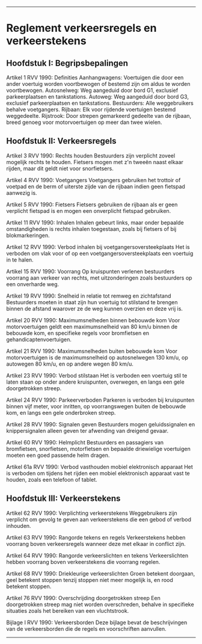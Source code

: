 - - - - - - - - - - - - - - - - - - - - - - - - - - - - - - - - - - - - - - - - - - - - - - - - - - - - - - - - - - - - - - - - - - - - - - - - - - - - - - - - - - - - - - - - - - - 


# **Reglement verkeersregels en verkeerstekens**


## Hoofdstuk I: Begripsbepalingen


Artikel 1 RVV 1990: Definities
Aanhangwagens: Voertuigen die door een ander voertuig worden voortbewogen of bestemd zijn om aldus te worden voortbewogen.
Autosnelweg: Weg aangeduid door bord G1, exclusief parkeerplaatsen en tankstations.
Autoweg: Weg aangeduid door bord G3, exclusief parkeerplaatsen en tankstations.
Bestuurders: Alle weggebruikers behalve voetgangers.
Rijbaan: Elk voor rijdende voertuigen bestemd weggedeelte.
Rijstrook: Door strepen gemarkeerd gedeelte van de rijbaan, breed genoeg voor motorvoertuigen op meer dan twee wielen.


## Hoofdstuk II: Verkeersregels


Artikel 3 RVV 1990: Rechts houden
Bestuurders zijn verplicht zoveel mogelijk rechts te houden. Fietsers mogen met z'n tweeën naast elkaar rijden, maar dit geldt niet voor snorfietsers.

Artikel 4 RVV 1990: Voetgangers
Voetgangers gebruiken het trottoir of voetpad en de berm of uiterste zijde van de rijbaan indien geen fietspad aanwezig is.

Artikel 5 RVV 1990: Fietsers
Fietsers gebruiken de rijbaan als er geen verplicht fietspad is en mogen een onverplicht fietspad gebruiken.

Artikel 11 RVV 1990: Inhalen
Inhalen gebeurt links, maar onder bepaalde omstandigheden is rechts inhalen toegestaan, zoals bij fietsers of bij blokmarkeringen.

Artikel 12 RVV 1990: Verbod inhalen bij voetgangersoversteekplaats
Het is verboden om vlak voor of op een voetgangersoversteekplaats een voertuig in te halen.

Artikel 15 RVV 1990: Voorrang
Op kruispunten verlenen bestuurders voorrang aan verkeer van rechts, met uitzonderingen zoals bestuurders op een onverharde weg.

Artikel 19 RVV 1990: Snelheid in relatie tot remweg en zichtafstand
Bestuurders moeten in staat zijn hun voertuig tot stilstand te brengen binnen de afstand waarover ze de weg kunnen overzien en deze vrij is.

Artikel 20 RVV 1990: Maximumsnelheden binnen bebouwde kom
Voor motorvoertuigen geldt een maximumsnelheid van 80 km/u binnen de bebouwde kom, en specifieke regels voor bromfietsen en gehandicaptenvoertuigen.

Artikel 21 RVV 1990: Maximumsnelheden buiten bebouwde kom
Voor motorvoertuigen is de maximumsnelheid op autosnelwegen 130 km/u, op autowegen 80 km/u, en op andere wegen 80 km/u.

Artikel 23 RVV 1990: Verbod stilstaan
Het is verboden een voertuig stil te laten staan op onder andere kruispunten, overwegen, en langs een gele doorgetrokken streep.

Artikel 24 RVV 1990: Parkeerverboden
Parkeren is verboden bij kruispunten binnen vijf meter, voor inritten, op voorrangswegen buiten de bebouwde kom, en langs een gele onderbroken streep.

Artikel 28 RVV 1990: Signalen geven
Bestuurders mogen geluidssignalen en knippersignalen alleen geven ter afwending van dreigend gevaar.

Artikel 60 RVV 1990: Helmplicht
Bestuurders en passagiers van bromfietsen, snorfietsen, motorfietsen en bepaalde driewielige voertuigen moeten een goed passende helm dragen.

Artikel 61a RVV 1990: Verbod vasthouden mobiel elektronisch apparaat
Het is verboden om tijdens het rijden een mobiel elektronisch apparaat vast te houden, zoals een telefoon of tablet.


## Hoofdstuk III: Verkeerstekens


Artikel 62 RVV 1990: Verplichting verkeerstekens
Weggebruikers zijn verplicht om gevolg te geven aan verkeerstekens die een gebod of verbod inhouden.

Artikel 63 RVV 1990: Rangorde tekens en regels
Verkeerstekens hebben voorrang boven verkeersregels wanneer deze met elkaar in conflict zijn.

Artikel 64 RVV 1990: Rangorde verkeerslichten en tekens
Verkeerslichten hebben voorrang boven verkeerstekens die voorrang regelen.

Artikel 68 RVV 1990: Driekleurige verkeerslichten
Groen betekent doorgaan, geel betekent stoppen tenzij stoppen niet meer mogelijk is, en rood betekent stoppen.

Artikel 76 RVV 1990: Overschrijding doorgetrokken streep
Een doorgetrokken streep mag niet worden overschreden, behalve in specifieke situaties zoals het bereiken van een vluchtstrook.

Bijlage I RVV 1990: Verkeersborden
Deze bijlage bevat de beschrijvingen van de verkeersborden die de regels en voorschriften aanvullen.






- - - - - - - - - - - - - - - - - - - - - - - - - - - - - - - - - - - - - - - - - - - - - - - - - - - - - - - - - - - - - - - - - - - - - - - - - - - - - - - - - - - - - - - - - - - 
